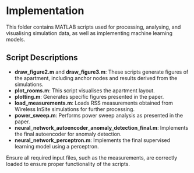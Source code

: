 # Implementation

This folder contains MATLAB scripts used for processing, analysing, and visualising simulation data, as well as implementing machine learning models.

## Script Descriptions

- **draw_figure2.m** and **draw_figure3.m**: These scripts generate figures of the apartment, including anchor nodes and results derived from the simulations.
- **plot_rooms.m**: This script visualises the apartment layout.
- **plotting.m**: Generates specific figures presented in the paper.  
- **load_measurements.m**: Loads RSS measurements obtained from Wireless InSite simulations for further processing.
- **power_sweep.m**: Performs power sweep analysis as presented in the paper. 
- **neural_network_autoencoder_anomaly_detection_final.m**: Implements the final autoencoder for anomaly detection.
- **neural_network_perceptron.m**: Implements the final supervised learning model using a perceptron.

Ensure all required input files, such as the measurements, are correctly loaded to ensure proper functionality of the scripts.
